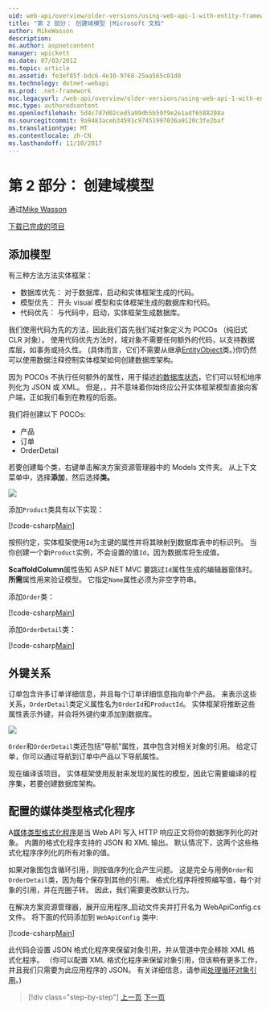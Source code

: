 ```yaml
---
uid: web-api/overview/older-versions/using-web-api-1-with-entity-framework-5/using-web-api-with-entity-framework-part-2
title: "第 2 部分： 创建域模型 |Microsoft 文档"
author: MikeWasson
description: 
ms.author: aspnetcontent
manager: wpickett
ms.date: 07/03/2012
ms.topic: article
ms.assetid: fe3ef85f-bdc6-4e10-9768-25aa565c01d0
ms.technology: dotnet-webapi
ms.prod: .net-framework
msc.legacyurl: /web-api/overview/older-versions/using-web-api-1-with-entity-framework-5/using-web-api-with-entity-framework-part-2
msc.type: authoredcontent
ms.openlocfilehash: 5d4c7d7d02ced5a99db5b59f9e2e1adf6588208a
ms.sourcegitcommit: 9a9483aceb34591c97451997036a9120c3fe2baf
ms.translationtype: MT
ms.contentlocale: zh-CN
ms.lasthandoff: 11/10/2017
---
```

<a name="part-2-creating-the-domain-models"></a>第 2 部分： 创建域模型
====================
通过[Mike Wasson](https://github.com/MikeWasson)

[下载已完成的项目](http://code.msdn.microsoft.com/ASP-NET-Web-API-with-afa30545)

## <a name="add-models"></a>添加模型

有三种方法方法实体框架：

- 数据库优先： 对于数据库，启动和实体框架生成的代码。
- 模型优先： 开头 visual 模型和实体框架生成的数据库和代码。
- 代码优先： 与代码中，启动，实体框架生成数据库。

我们使用代码为先的方法，因此我们首先我们域对象定义为 POCOs （纯旧式 CLR 对象）。 使用代码优先方法时，域对象不需要任何额外的代码，以支持数据库层，如事务或持久性。 (具体而言，它们不需要从继承[EntityObject](https://msdn.microsoft.com/en-us/library/system.data.objects.dataclasses.entityobject.aspx)类。)你仍然可以使用数据注释控制实体框架如何创建数据库架构。

因为 POCOs 不执行任何额外的属性，用于描述[的数据库状态](https://msdn.microsoft.com/en-us/library/system.data.entitystate.aspx)，它们可以轻松地序列化为 JSON 或 XML。 但是，，并不意味着你始终应公开实体框架模型直接向客户端，正如我们看到在教程的后面。

我们将创建以下 POCOs:

- 产品
- 订单
- OrderDetail

若要创建每个类，右键单击解决方案资源管理器中的 Models 文件夹。 从上下文菜单中，选择**添加**，然后选择**类。**

![](using-web-api-with-entity-framework-part-2/_static/image1.png)

添加`Product`类具有以下实现：

[!code-csharp[Main](using-web-api-with-entity-framework-part-2/samples/sample1.cs)]

按照约定，实体框架使用`Id`为主键的属性并将其映射到数据库表中的标识列。 当你创建一个新`Product`实例，不会设置的值`Id`，因为数据库将生成值。

**ScaffoldColumn**属性告知 ASP.NET MVC 要跳过`Id`属性生成的编辑器窗体时。 **所需**属性用来验证模型。 它指定`Name`属性必须为非空字符串。

添加`Order`类：

[!code-csharp[Main](using-web-api-with-entity-framework-part-2/samples/sample2.cs)]

添加`OrderDetail`类：

[!code-csharp[Main](using-web-api-with-entity-framework-part-2/samples/sample3.cs)]

## <a name="foreign-key-relations"></a>外键关系

订单包含许多订单详细信息，并且每个订单详细信息指向单个产品。 来表示这些关系，`OrderDetail`类定义属性名为`OrderId`和`ProductId`。 实体框架将推断这些属性表示外键，并会将外键约束添加到数据库。

![](using-web-api-with-entity-framework-part-2/_static/image2.png)

`Order`和`OrderDetail`类还包括"导航"属性，其中包含对相关对象的引用。 给定订单，你可以通过导航到订单中产品以下导航属性。

现在编译该项目。 实体框架使用反射来发现的属性的模型，因此它需要编译的程序集，若要创建数据库架构。

## <a name="configure-the-media-type-formatters"></a>配置的媒体类型格式化程序

A[媒体类型格式化程序](../../formats-and-model-binding/media-formatters.md)是当 Web API 写入 HTTP 响应正文将你的数据序列化的对象。 内置的格式化程序支持的 JSON 和 XML 输出。 默认情况下，这两个这些格式化程序序列化的所有对象的值。

如果对象图包含循环引用，则按值序列化会产生问题。 这是完全与用例`Order`和`OrderDetail`类，因为每个保存到其他的引用。 格式化程序将按照编写值，每个对象的引用，并在兜圈子转。 因此，我们需要更改默认行为。

在解决方案资源管理器，展开应用程序\_启动文件夹并打开名为 WebApiConfig.cs 文件。 将下面的代码添加到 `WebApiConfig` 类中:

[!code-csharp[Main](using-web-api-with-entity-framework-part-2/samples/sample4.cs?highlight=11)]

此代码会设置 JSON 格式化程序来保留对象引用，并从管道中完全移除 XML 格式化程序。 （你可以配置 XML 格式化程序来保留对象引用，但该稍有更多工作，并且我们只需要为此应用程序的 JSON。 有关详细信息，请参阅[处理循环对象引用](../../formats-and-model-binding/json-and-xml-serialization.md#handling_circular_object_references)。)

>[!div class="step-by-step"]
[上一页](using-web-api-with-entity-framework-part-1.md)
[下一页](using-web-api-with-entity-framework-part-3.md)
